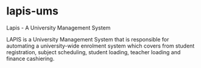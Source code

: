 # lapis-ums
Lapis - A University Management System

LAPIS is a University Management System that is responsible for automating a university-wide enrolment system which covers from student registration, subject scheduling, student loading, teacher loading and finance cashiering.
